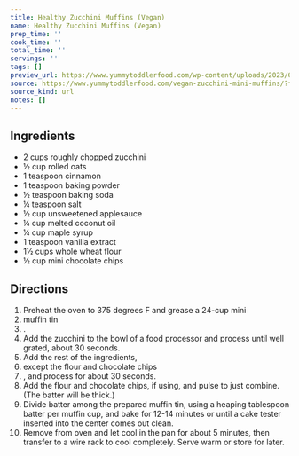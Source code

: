 ```yaml
---
title: Healthy Zucchini Muffins (Vegan)
name: Healthy Zucchini Muffins (Vegan)
prep_time: ''
cook_time: ''
total_time: ''
servings: ''
tags: []
preview_url: https://www.yummytoddlerfood.com/wp-content/uploads/2023/05/vegan-zucchini-muffins-on-plate-400x267.jpg
source: https://www.yummytoddlerfood.com/vegan-zucchini-mini-muffins/?fbclid=PAAaY2hRSln7ksRKh1jgx8DAsGzHWmw5bRFqUdnCpQaE6XU7vDrpSlrZoSqqc_aem_AUQD33KhTlrActr0FlrbNbcgpexsIUHHSu--fnM9M6NCmJ7j8_GzWh1fQKnMveOQhKE
source_kind: url
notes: []
---
```


## Ingredients
- 2 cups roughly chopped zucchini
- ½ cup rolled oats
- 1 teaspoon cinnamon
- 1 teaspoon baking powder
- ½ teaspoon baking soda
- ¼ teaspoon salt
- ½ cup unsweetened applesauce
- ¼ cup melted coconut oil
- ¼ cup maple syrup
- 1 teaspoon vanilla extract
- 1½ cups whole wheat flour
- ½ cup mini chocolate chips


## Directions
1. Preheat the oven to 375 degrees F and grease a 24-cup mini
2. muffin tin
3. .
4. Add the zucchini to the bowl of a food processor and process until well grated, about 30 seconds.
5. Add the rest of the ingredients,
6. except the flour and chocolate chips
7. , and process for about 30 seconds.
8. Add the flour and chocolate chips, if using, and pulse to just combine. (The batter will be thick.)
9. Divide batter among the prepared muffin tin, using a heaping tablespoon batter per muffin cup, and bake for 12-14 minutes or until a cake tester inserted into the center comes out clean.
10. Remove from oven and let cool in the pan for about 5 minutes, then transfer to a wire rack to cool completely. Serve warm or store for later.
